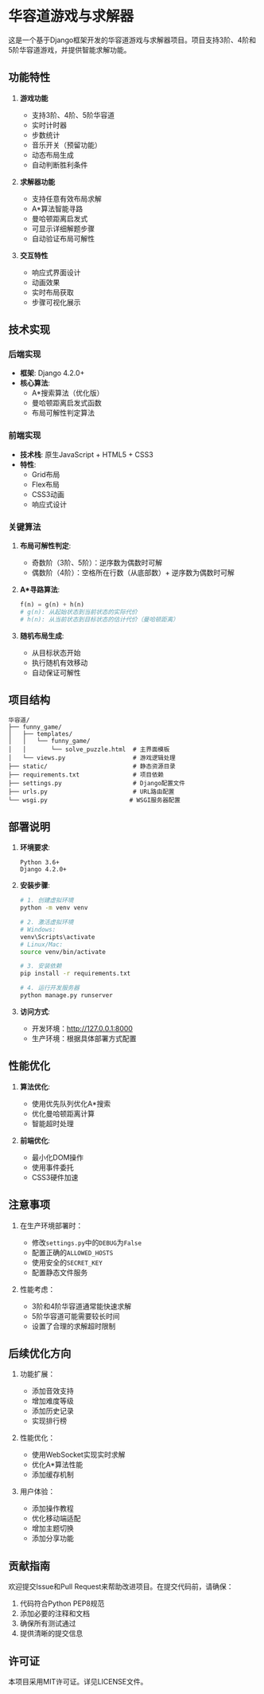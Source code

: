 # 华容道游戏与求解器

这是一个基于Django框架开发的华容道游戏与求解器项目。项目支持3阶、4阶和5阶华容道游戏，并提供智能求解功能。

## 功能特性

1. **游戏功能**
   - 支持3阶、4阶、5阶华容道
   - 实时计时器
   - 步数统计
   - 音乐开关（预留功能）
   - 动态布局生成
   - 自动判断胜利条件

2. **求解器功能**
   - 支持任意有效布局求解
   - A*算法智能寻路
   - 曼哈顿距离启发式
   - 可显示详细解题步骤
   - 自动验证布局可解性

3. **交互特性**
   - 响应式界面设计
   - 动画效果
   - 实时布局获取
   - 步骤可视化展示

## 技术实现

### 后端实现
- **框架**: Django 4.2.0+
- **核心算法**: 
  - A*搜索算法（优化版）
  - 曼哈顿距离启发式函数
  - 布局可解性判定算法

### 前端实现
- **技术栈**: 原生JavaScript + HTML5 + CSS3
- **特性**:
  - Grid布局
  - Flex布局
  - CSS3动画
  - 响应式设计

### 关键算法

1. **布局可解性判定**:
   - 奇数阶（3阶、5阶）：逆序数为偶数时可解
   - 偶数阶（4阶）：空格所在行数（从底部数）+ 逆序数为偶数时可解

2. **A*寻路算法**:
   ```python
   f(n) = g(n) + h(n)
   # g(n): 从起始状态到当前状态的实际代价
   # h(n): 从当前状态到目标状态的估计代价（曼哈顿距离）
   ```

3. **随机布局生成**:
   - 从目标状态开始
   - 执行随机有效移动
   - 自动保证可解性

## 项目结构

```
华容道/
├── funny_game/
│   ├── templates/
│   │   └── funny_game/
│   │       └── solve_puzzle.html  # 主界面模板
│   └── views.py                   # 游戏逻辑处理
├── static/                        # 静态资源目录
├── requirements.txt               # 项目依赖
├── settings.py                    # Django配置文件
├── urls.py                        # URL路由配置
└── wsgi.py                       # WSGI服务器配置
```

## 部署说明

1. **环境要求**:
   ```
   Python 3.6+
   Django 4.2.0+
   ```

2. **安装步骤**:
   ```bash
   # 1. 创建虚拟环境
   python -m venv venv
   
   # 2. 激活虚拟环境
   # Windows:
   venv\Scripts\activate
   # Linux/Mac:
   source venv/bin/activate
   
   # 3. 安装依赖
   pip install -r requirements.txt
   
   # 4. 运行开发服务器
   python manage.py runserver
   ```

3. **访问方式**:
   - 开发环境：http://127.0.0.1:8000
   - 生产环境：根据具体部署方式配置

## 性能优化

1. **算法优化**:
   - 使用优先队列优化A*搜索
   - 优化曼哈顿距离计算
   - 智能超时处理

2. **前端优化**:
   - 最小化DOM操作
   - 使用事件委托
   - CSS3硬件加速

## 注意事项

1. 在生产环境部署时：
   - 修改`settings.py`中的`DEBUG`为`False`
   - 配置正确的`ALLOWED_HOSTS`
   - 使用安全的`SECRET_KEY`
   - 配置静态文件服务

2. 性能考虑：
   - 3阶和4阶华容道通常能快速求解
   - 5阶华容道可能需要较长时间
   - 设置了合理的求解超时限制

## 后续优化方向

1. 功能扩展：
   - 添加音效支持
   - 增加难度等级
   - 添加历史记录
   - 实现排行榜

2. 性能优化：
   - 使用WebSocket实现实时求解
   - 优化A*算法性能
   - 添加缓存机制

3. 用户体验：
   - 添加操作教程
   - 优化移动端适配
   - 增加主题切换
   - 添加分享功能

## 贡献指南

欢迎提交Issue和Pull Request来帮助改进项目。在提交代码前，请确保：

1. 代码符合Python PEP8规范
2. 添加必要的注释和文档
3. 确保所有测试通过
4. 提供清晰的提交信息

## 许可证

本项目采用MIT许可证。详见LICENSE文件。